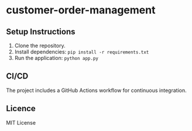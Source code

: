 # customer-order-management


## Setup Instructions

1. Clone the repository.
2. Install dependencies: `pip install -r requirements.txt`
3. Run the application: `python app.py`



## CI/CD

The project includes a GitHub Actions workflow for continuous integration.

## Licence

MIT License